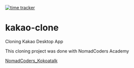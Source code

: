[![time tracker](https://wakatime.com/badge/github/Rhange/kakao-clone.svg)](https://wakatime.com/badge/github/Rhange/kakao-clone)

# kakao-clone

Cloning Kakao Desktop App

This cloning project was done with NomadCoders Academy

[NomadCoders_Kokoatalk](https://academy.nomadcoders.co/p/kakaoclone_total)
